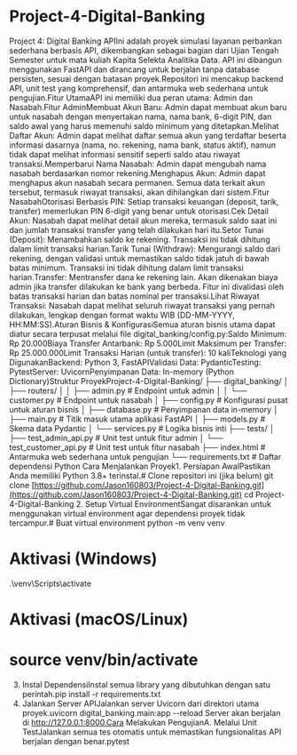 # Project-4-Digital-Banking


Project 4: Digital Banking APIIni adalah proyek simulasi layanan perbankan sederhana berbasis API, dikembangkan sebagai bagian dari Ujian Tengah Semester untuk mata kuliah Kapita Selekta Analitika Data. API ini dibangun menggunakan FastAPI dan dirancang untuk berjalan tanpa database persisten, sesuai dengan batasan proyek.Repositori ini mencakup backend API, unit test yang komprehensif, dan antarmuka web sederhana untuk pengujian.Fitur UtamaAPI ini memiliki dua peran utama: Admin dan Nasabah.Fitur AdminMembuat Akun Baru: Admin dapat membuat akun baru untuk nasabah dengan menyertakan nama, nama bank, 6-digit PIN, dan saldo awal yang harus memenuhi saldo minimum yang ditetapkan.Melihat Daftar Akun: Admin dapat melihat daftar semua akun yang terdaftar beserta informasi dasarnya (nama, no. rekening, nama bank, status aktif), namun tidak dapat melihat informasi sensitif seperti saldo atau riwayat transaksi.Memperbarui Nama Nasabah: Admin dapat mengubah nama nasabah berdasarkan nomor rekening.Menghapus Akun: Admin dapat menghapus akun nasabah secara permanen. Semua data terkait akun tersebut, termasuk riwayat transaksi, akan dihilangkan dari sistem.Fitur NasabahOtorisasi Berbasis PIN: Setiap transaksi keuangan (deposit, tarik, transfer) memerlukan PIN 6-digit yang benar untuk otorisasi.Cek Detail Akun: Nasabah dapat melihat detail akun mereka, termasuk saldo saat ini dan jumlah transaksi transfer yang telah dilakukan hari itu.Setor Tunai (Deposit): Menambahkan saldo ke rekening. Transaksi ini tidak dihitung dalam limit transaksi harian.Tarik Tunai (Withdraw): Mengurangi saldo dari rekening, dengan validasi untuk memastikan saldo tidak jatuh di bawah batas minimum. Transaksi ini tidak dihitung dalam limit transaksi harian.Transfer: Mentransfer dana ke rekening lain. Akan dikenakan biaya admin jika transfer dilakukan ke bank yang berbeda. Fitur ini divalidasi oleh batas transaksi harian dan batas nominal per transaksi.Lihat Riwayat Transaksi: Nasabah dapat melihat seluruh riwayat transaksi yang pernah dilakukan, lengkap dengan format waktu WIB (DD-MM-YYYY, HH:MM:SS).Aturan Bisnis & KonfigurasiSemua aturan bisnis utama dapat diatur secara terpusat melalui file digital_banking/config.py:Saldo Minimum: Rp 20.000Biaya Transfer Antarbank: Rp 5.000Limit Maksimum per Transfer: Rp 25.000.000Limit Transaksi Harian (untuk transfer): 10 kaliTeknologi yang DigunakanBackend: Python 3, FastAPIValidasi Data: PydanticTesting: PytestServer: UvicornPenyimpanan Data: In-memory (Python Dictionary)Struktur ProyekProject-4-Digital-Banking/
├── digital_banking/
│   ├── routers/
│   │   ├── admin.py        # Endpoint untuk admin
│   │   └── customer.py     # Endpoint untuk nasabah
│   ├── config.py           # Konfigurasi pusat untuk aturan bisnis
│   ├── database.py         # Penyimpanan data in-memory
│   ├── main.py             # Titik masuk utama aplikasi FastAPI
│   ├── models.py           # Skema data Pydantic
│   └── services.py         # Logika bisnis inti
├── tests/
│   ├── test_admin_api.py   # Unit test untuk fitur admin
│   └── test_customer_api.py  # Unit test untuk fitur nasabah
├── index.html              # Antarmuka web sederhana untuk pengujian
└── requirements.txt        # Daftar dependensi Python
Cara Menjalankan Proyek1. Persiapan AwalPastikan Anda memiliki Python 3.8+ terinstal.# Clone repositori ini (jika belum)
git clone [https://github.com/Jason160803/Project-4-Digital-Banking.git](https://github.com/Jason160803/Project-4-Digital-Banking.git)
cd Project-4-Digital-Banking
2. Setup Virtual EnvironmentSangat disarankan untuk menggunakan virtual environment agar dependensi proyek tidak tercampur.# Buat virtual environment
python -m venv venv

# Aktivasi (Windows)
.\venv\Scripts\activate

# Aktivasi (macOS/Linux)
# source venv/bin/activate
3. Instal DependensiInstal semua library yang dibutuhkan dengan satu perintah.pip install -r requirements.txt
4. Jalankan Server APIJalankan server Uvicorn dari direktori utama proyek.uvicorn digital_banking.main:app --reload
Server akan berjalan di http://127.0.0.1:8000.Cara Melakukan PengujianA. Melalui Unit TestJalankan semua tes otomatis untuk memastikan fungsionalitas API berjalan dengan benar.pytest
